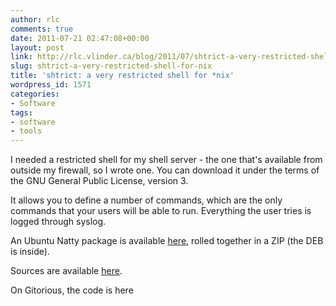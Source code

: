```yaml
---
author: rlc
comments: true
date: 2011-07-21 02:47:08+00:00
layout: post
link: http://rlc.vlinder.ca/blog/2011/07/shtrict-a-very-restricted-shell-for-nix/
slug: shtrict-a-very-restricted-shell-for-nix
title: 'shtrict: a very restricted shell for *nix'
wordpress_id: 1571
categories:
- Software
tags:
- software
- tools
---
```


I needed a restricted shell for my shell server - the one that's available from outside my firewall, so I wrote one. You can download it under the terms of the GNU General Public License, version 3.
<!--more-->
It allows you to define a number of commands, which are the only commands that your users will be able to run. Everything the user tries is logged through syslog.

An Ubuntu Natty package is available [here](http://rlc.vlinder.ca/wp-content/uploads/2011/07/shtrict-1.0.00.zip), rolled together in a ZIP (the DEB is inside).

Sources are available [here](http://rlc.vlinder.ca/wp-content/uploads/2011/07/shtrict_1.0.00.tar.gz).

On Gitorious, the code is here
